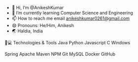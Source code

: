 - 👋 Hi, I’m @AnikeshKumar
- 🌱 I’m currently learning Computer Science and Engineering
- 📫 How to reach me email anikeshkumar0261@gmail.com
- 😄 Pronouns: He/Him, Anikesh
- 🌏 Haldia, India

<!---
AK-0409/AK-0409 is a ✨ special ✨ repository because its `README.md` (this file) appears on your GitHub profile.
You can click the Preview link to take a look at your changes.
--->
🚀💻 Technologies & Tools
Java Python Javascript C Windows

Spring Apache Maven NPM Git MySQL Docker GitHub

 
